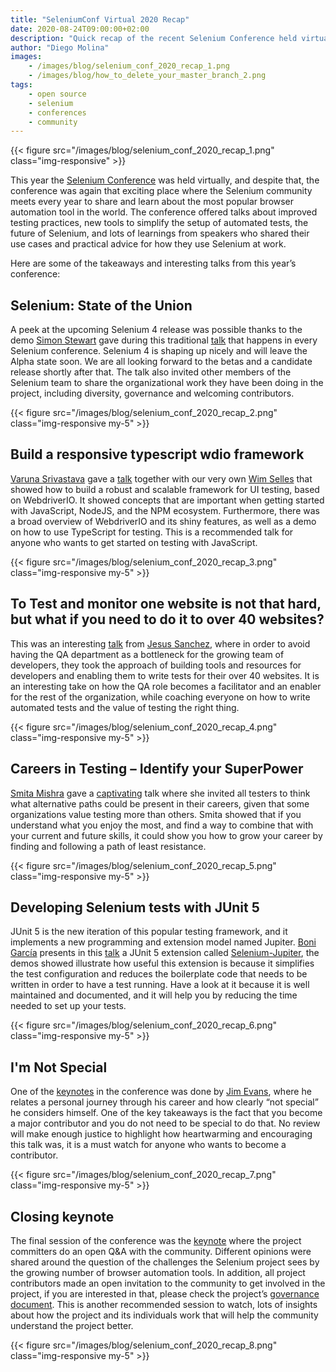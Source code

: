 ```yaml
---
title: "SeleniumConf Virtual 2020 Recap"
date: 2020-08-24T09:00:00+02:00
description: "Quick recap of the recent Selenium Conference held virtually"
author: "Diego Molina"
images:
    - /images/blog/selenium_conf_2020_recap_1.png
    - /images/blog/how_to_delete_your_master_branch_2.png
tags:
    - open source
    - selenium
    - conferences
    - community
---
```


{{< figure src="/images/blog/selenium_conf_2020_recap_1.png" class="img-responsive" >}}

This year the [Selenium Conference](https://2020.seleniumconf.in/) was held virtually, and despite that, the conference was again that exciting place where the Selenium community meets every year to share and learn about the most popular browser automation tool in the world. The conference offered talks about improved testing practices, new tools to simplify the setup of automated tests, the future of Selenium, and lots of learnings from speakers who shared their use cases and practical advice for how they use Selenium at work.

Here are some of the takeaways and interesting talks from this year’s conference:

## Selenium: State of the Union

A peek at the upcoming Selenium 4 release was possible thanks to the demo [Simon Stewart](https://twitter.com/shs96c) gave during this traditional [talk](https://confengine.com/selenium-conf-2020/proposal/14020/selenium-state-of-the-union) that happens in every Selenium conference. Selenium 4 is shaping up nicely and will leave the Alpha state soon. We are all looking forward to the betas and a candidate release shortly after that. The talk also invited other members of the Selenium team to share the organizational work they have been doing in the project, including diversity, governance and welcoming contributors.

{{< figure src="/images/blog/selenium_conf_2020_recap_2.png" class="img-responsive my-5" >}}

## Build a responsive typescript wdio framework

[Varuna Srivastava](https://twitter.com/vibranttester) gave a [talk](https://confengine.com/selenium-conf-2020/proposal/13629/build-a-responsive-typescript-wdio-framework) together with our very own [Wim Selles](https://confengine.com/selenium-conf-2020/proposal/13629/build-a-responsive-typescript-wdio-framework) that showed how to build a robust and scalable framework for UI testing, based on WebdriverIO. It showed concepts that are important when getting started with JavaScript, NodeJS, and the NPM ecosystem. Furthermore, there was a broad overview of WebdriverIO and its shiny features, as well as a demo on how to use TypeScript for testing. This is a recommended talk for anyone who wants to get started on testing with JavaScript.

{{< figure src="/images/blog/selenium_conf_2020_recap_3.png" class="img-responsive my-5" >}}

## To Test and monitor one website is not that hard, but what if you need to do it to over 40 websites?

This was an interesting [talk](https://confengine.com/selenium-conf-2020/schedule) from [Jesus Sanchez](https://twitter.com/qa_jesus), where in order to avoid having the QA department as a bottleneck for the growing team of developers, they took the approach of building tools and resources for developers and enabling them to write tests for their over 40 websites. It is an interesting take on how the QA role becomes a facilitator and an enabler for the rest of the organization, while coaching everyone on how to write automated tests and the value of testing the right thing.

{{< figure src="/images/blog/selenium_conf_2020_recap_4.png" class="img-responsive my-5" >}}

## Careers in Testing – Identify your SuperPower

[Smita Mishra](https://twitter.com/smitapmishra) gave a [captivating](https://confengine.com/selenium-conf-2020/proposal/13771/careers-in-testing-identify-your-superpower) talk where she invited all testers to think what alternative paths could be present in their careers, given that some organizations value testing more than others. Smita showed that if you understand what you enjoy the most, and find a way to combine that with your current and future skills, it could show you how to grow your career by finding and following a path of least resistance.

{{< figure src="/images/blog/selenium_conf_2020_recap_5.png" class="img-responsive my-5" >}}

## Developing Selenium tests with JUnit 5

JUnit 5 is the new iteration of this popular testing framework, and it implements a new programming and extension model named Jupiter. [Boni García](https://twitter.com/boni_gg) presents in this [talk](https://confengine.com/selenium-conf-2020/proposal/13255/developing-selenium-tests-with-junit-5) a JUnit 5 extension called [Selenium-Jupiter](https://bonigarcia.github.io/selenium-jupiter/), the demos showed illustrate how useful this extension is because it simplifies the test configuration and reduces the boilerplate code that needs to be written in order to have a test running. Have a look at it because it is well maintained and documented, and it will help you by reducing the time needed to set up your tests.

{{< figure src="/images/blog/selenium_conf_2020_recap_6.png" class="img-responsive my-5" >}}

## I'm Not Special

One of the [keynotes](https://confengine.com/selenium-conf-2020/proposal/14005/im-not-special) in the conference was done by [Jim Evans](https://twitter.com/jimevansmusic), where he relates a personal journey through his career and how clearly “not special” he considers himself. One of the key takeaways is the fact that you become a major contributor and you do not need to be special to do that. No review will make enough justice to highlight how heartwarming and encouraging this talk was, it is a must watch for anyone who wants to become a contributor.

{{< figure src="/images/blog/selenium_conf_2020_recap_7.png" class="img-responsive my-5" >}}

## Closing keynote

The final session of the conference was the [keynote](https://confengine.com/selenium-conf-2020/proposal/14836/q-a-with-the-selenium-committee) where the project committers do an open Q&A with the community. Different opinions were shared around the question of the challenges the Selenium project sees by the growing number of browser automation tools. In addition, all project contributors made an open invitation to the community to get involved in the project, if you are interested in that, please check the project’s [governance document](https://www.selenium.dev/governance/). This is another recommended session to watch, lots of insights about how the project and its individuals work that will help the community understand the project better.

{{< figure src="/images/blog/selenium_conf_2020_recap_8.png" class="img-responsive my-5" >}}